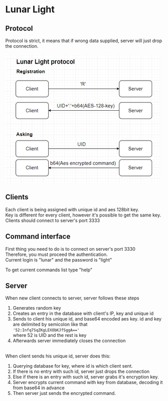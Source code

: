 # Lunar Light

## Protocol

Protocol is strict, it means that if wrong data supplied, server will just drop the connection.<br><br>
![LLP](llproto.PNG)

## Clients
Each client is being assigned with unique id and aes 128bit key.<br>
Key is different for every client, however it's possible to get the same key.<br>
Clients should connect to server's port 3333

## Command interface 
First thing you need to do is to connect on server's port 3330<br>
Therefore, you must proceed the authentication.<br>
Current login is "lunar" and the password is "light"<br>

To get current commands list type "help"<br>

## Server
When new client connects to server, server follows these steps
1. Generates random key
2. Creates an entry in the database with client's IP, key and unique id
3. Sends to client his unique id, and base64 encoded aes key. id and key are delimited by semicolon like that<br>
`'52:Infq7SqZKgLEXObKJfSggA=='`<br>
where 52 is UID and the rest is key
4. Afterwards server immediately closes the connection
<br><br>

When client sends his unique id, server does this:
1. Querying database for key, where id is which client sent.
2. If there is no entry with such id, server just drops the connection
3. Else if there is an entry with such id, server grabs it's encryption key.
4. Server encrypts current command with key from database, decoding it from base64 in advance
5. Then server just sends the encrypted command.
